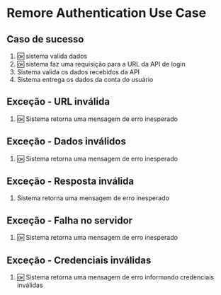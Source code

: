 # Remore Authentication Use Case

## Caso de sucesso
1. 🆗 sistema valida dados 
2. 🆗 sistema faz uma requisição para a URL da API de login
3. Sistema valida os dados recebidos da API
4. Sistema entrega os dados da conta do usuário

## Exceção - URL inválida
1. 🆗 Sistema retorna uma mensagem de erro inesperado

## Exceção - Dados inválidos
1. 🆗 Sistema retorna uma mensagem de erro inesperado

## Exceção - Resposta inválida
1. Sistema retorna uma mensagem de erro inesperado

## Exceção - Falha no servidor
1. 🆗 Sistema retorna uma mensagem de erro inesperado

## Exceção - Credenciais inválidas
1. 🆗 Sistema retorna uma mensagem de erro informando credenciais inválidas